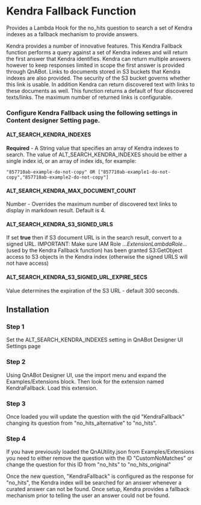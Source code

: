 # Kendra Fallback Function

Provides a Lambda Hook for the no_hits question to search a set of Kendra indexes
as a fallback mechanism to provide answers. 

Kendra provides a number of innovative features. This Kendra Fallback function performs a query against a
set of Kendra indexes and will return the first answer that Kendra identifies. Kendra can return multiple 
answers however to keep responses limited in scope the first answer is provided through QnABot. Links to 
documents stored in S3 buckets that Kendra indexes are also provided. The security of the S3 bucket governs
whether this link is usable. In addition Kendra can return discovered text with links to these documents as well.
This function returns a default of four discovered texts/links. The maximum number of returned links is
configurable. 


### Configure Kendra Fallback using the following settings in Content designer Setting page.

#### ALT\_SEARCH\_KENDRA\_INDEXES
**Required** - A String value that specifies an array of 
Kendra indexes to search. 
The value of ALT\_SEARCH\_KENDRA\_INDEXES should be either a single index id, or an array of index ids, for example: 

```
"857710ab-example-do-not-copy" OR ["857710ab-example1-do-not-copy","857710ab-example2-do-not-copy"]
```

#### ALT\_SEARCH\_KENDRA\_MAX\_DOCUMENT\_COUNT 
Number - Overrides the maximum number of discovered text links
to display in markdown result. Default is 4.
          
#### ALT_SEARCH_KENDRA_S3_SIGNED_URLS  
  
If set **true** then if S3 document URL is in the search result, convert to a signed URL. 
IMPORTANT: Make sure IAM Role *...ExtensionLambdaRole...* (used by the Kendra Fallback function) has been granted S3:GetObject access to S3 objects in the Kendra index (otherwise the signed URLS will not have access)

#### ALT\_SEARCH\_KENDRA\_S3\_SIGNED\_URL\_EXPIRE\_SECS  
  
Value determines the expiration of the S3 URL - default 300 seconds.
    
    
## Installation

### Step 1
Set the ALT\_SEARCH\_KENDRA\_INDEXES setting in QnABot Designer UI Settings page

### Step 2
Using QnABot Designer UI, use the import menu and expand the Examples/Extensions block. Then look
for the extension named KendraFallback. Load this extension. 

### Step 3 
Once loaded you will update the question with the qid  "KendraFallback" changing its question from 
"no_hits_alternative" to "no_hits".

### Step 4 
If you have previously loaded the QnAUtility.json from Examples/Extensions you need to either remove 
the question with the ID "CustomNoMatches" or change the question for this ID from "no_hits" to "no_hits_original"

Once the new question, "KendraFallback" is configured as the response for "no_hits", the Kendra index will be
searched for an answer whenever a curated answer can not be found. Once setup, Kendra provides a fallback 
mechanism prior to telling the user an answer could not be found. 


 
